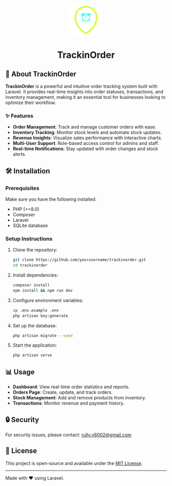 <p align="center">
    <img src="public/logo-dark.svg" alt="Logo" width="100">
    <h1 align="center">TrackinOrder</h1>
</p>

## 🚀 About TrackinOrder

**TrackinOrder** is a powerful and intuitive order tracking system built with Laravel. It provides real-time insights into order statuses, transactions, and inventory management, making it an essential tool for businesses looking to optimize their workflow.

### ✨ Features

-   **Order Management**: Track and manage customer orders with ease.
-   **Inventory Tracking**: Monitor stock levels and automate stock updates.
-   **Revenue Insights**: Visualize sales performance with interactive charts.
-   **Multi-User Support**: Role-based access control for admins and staff.
-   **Real-time Notifications**: Stay updated with order changes and stock alerts.

## 🛠️ Installation

### Prerequisites

Make sure you have the following installed:

-   PHP (>=8.0)
-   Composer
-   Laravel
-   SQLite database

### Setup Instructions

1. Clone the repository:
    ```sh
    git clone https://github.com/yourusername/trackinorder.git
    cd trackinorder
    ```
2. Install dependencies:
    ```sh
    composer install
    npm install && npm run dev
    ```
3. Configure environment variables:
    ```sh
    cp .env.example .env
    php artisan key:generate
    ```
4. Set up the database:
    ```sh
    php artisan migrate --seed
    ```
5. Start the application:
    ```sh
    php artisan serve
    ```

## 📊 Usage

-   **Dashboard**: View real-time order statistics and reports.
-   **Orders Page**: Create, update, and track orders.
-   **Stock Management**: Add and remove products from inventory.
-   **Transactions**: Monitor revenue and payment history.

## 🔒 Security

For security issues, please contact: [rully.v6002@gmail.com](mailto:rully.v6002@gmail.com)

## 📜 License

This project is open-source and available under the [MIT License](https://opensource.org/licenses/MIT).

---

Made with ❤️ using Laravel.
